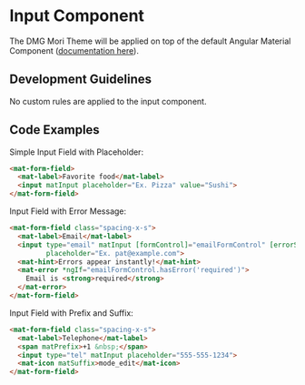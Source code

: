 # Input Component

The DMG Mori Theme will be applied on top of the default Angular Material Component ([documentation here](https://material.angular.io/components/input/overview)).

## Development Guidelines

No custom rules are applied to the input component.

## Code Examples

Simple Input Field with Placeholder:

``` html
<mat-form-field>
  <mat-label>Favorite food</mat-label>
  <input matInput placeholder="Ex. Pizza" value="Sushi">
</mat-form-field>
```

Input Field with Error Message:

``` html
<mat-form-field class="spacing-x-s">
  <mat-label>Email</mat-label>
  <input type="email" matInput [formControl]="emailFormControl" [errorStateMatcher]="matcher"
         placeholder="Ex. pat@example.com">
  <mat-hint>Errors appear instantly!</mat-hint>
  <mat-error *ngIf="emailFormControl.hasError('required')">
    Email is <strong>required</strong>
  </mat-error>
</mat-form-field>
```

Input Field with Prefix and Suffix:

``` html
<mat-form-field class="spacing-x-s">
  <mat-label>Telephone</mat-label>
  <span matPrefix>+1 &nbsp;</span>
  <input type="tel" matInput placeholder="555-555-1234">
  <mat-icon matSuffix>mode_edit</mat-icon>
</mat-form-field>
```
